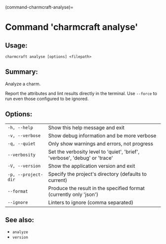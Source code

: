 (command-charmcraft-analyse)=
# Command 'charmcraft analyse'

## Usage:
```text
charmcraft analyse [options] <filepath>
```

## Summary:

Analyze a charm.

Report the attributes and lint results directly in the terminal. Use `--force` to run even those configured to be ignored.

## Options:
| | |
|-|-|
| `-h, --help` | Show this help message and exit |
| `-v, --verbose` | Show debug information and be more verbose |
| `-q, --quiet` | Only show warnings and errors, not progress |
| `--verbosity` | Set the verbosity level to 'quiet', 'brief', 'verbose', 'debug' or 'trace' |
| `-V, --version` | Show the application version and exit |
| `-p, --project-dir` | Specify the project's directory (defaults to current) |
| `--format` | Produce the result in the specified format (currently only 'json') |
| `--ignore` | Linters to ignore (comma separated) |

## See also:
- `analyze`
- `version`